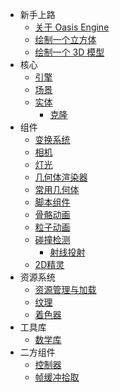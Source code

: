 * 新手上路
  * [关于 Oasis Engine](${book.manual}README.md)
  * [绘制一个立方体](${book.manual}abc/cube.md)
  * [绘制一个 3D 模型](${book.manual}abc/model.md)
* 核心
  * [引擎](${book.manual}structure/engine.md)
  * [场景](${book.manual}structure/scene.md)
  * [实体](${book.manual}structure/entity.md)
    * [克隆](${book.manual}structure/entity-clone.md)
* 组件
  * [变换系统](${book.manual}component/transform.md)
  * [相机](${book.manual}component/camera.md)
  * [灯光](${book.manual}component/light.md)
  * [几何体渲染器](${book.manual}component/geometry-renderer.md)
  * [常用几何体](${book.manual}component/basic-geometry.md)
  * [脚本组件](${book.manual}component/script.md)
  * [骨骼动画](${book.manual}component/skeletal-animation.md)
  * [粒子动画](${book.manual}component/particle-system.md)
  * [碰撞检测](${book.manual}component/collision.md)
    * [射线投射](${book.manual}component/ray.md)
  * [2D精灵](${book.manual}component/sprite-renderer.md)
* 资源系统
  * [资源管理与加载](${book.manual}resource/resource-manager.md)
  * [纹理](${book.manual}resource/texture.md)
  * [着色器](${book.manual}resource/shader.md)
* 工具库
  * [数学库](${book.manual}tools/math.md)
* 二方组件
  * [控制器](${book.manual}second-party-component/controls.md)
  * [帧缓冲拾取](${book.manual}second-party-component/framebuffer-picker.md)